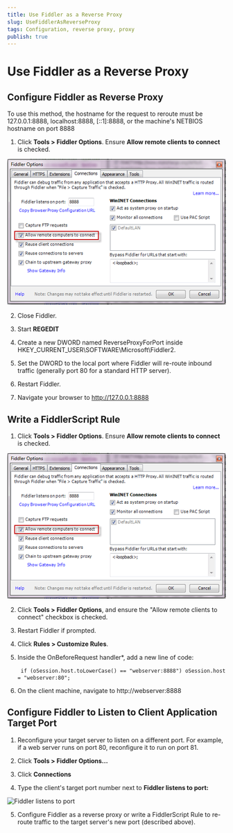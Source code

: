 ```yaml
---
title: Use Fiddler as a Reverse Proxy
slug: UseFiddlerAsReverseProxy
tags: Configuration, reverse proxy, proxy
publish: true
---
```


Use Fiddler as a Reverse Proxy
==============================

Configure Fiddler as Reverse Proxy
----------------------------------

To use this method, the hostname for the request to reroute must be  127.0.0.1:8888, localhost:8888, [::1]:8888, or the machine's NETBIOS hostname on port 8888

1. Click **Tools > Fiddler Options**. Ensure **Allow remote clients to connect** is checked. 

 ![Allow remote clients to connect][1]

2. Close Fiddler.

3. Start **REGEDIT**

4. Create a new DWORD named ReverseProxyForPort inside HKEY_CURRENT_USER\SOFTWARE\Microsoft\Fiddler2.

5. Set the DWORD to the local port where Fiddler will re-route inbound traffic (generally port 80 for a standard HTTP server).

6. Restart Fiddler.

7. Navigate your browser to http://127.0.0.1:8888

Write a FiddlerScript Rule
--------------------------

1. Click **Tools > Fiddler Options**. Ensure **Allow remote clients to connect** is checked. 

 ![Allow remote clients to connect][1]

2. Click **Tools > Fiddler Options**, and ensure the "Allow remote clients to connect" checkbox is checked. 

3. Restart Fiddler if prompted.

3. Click **Rules > Customize Rules**.

4. Inside the OnBeforeRequest handler*, add a new line of code:

		if (oSession.host.toLowerCase() == "webserver:8888") oSession.host = "webserver:80";

5. On the client machine, navigate to http://webserver:8888

Configure Fiddler to Listen to Client Application Target Port
-------------------------------------------------------------

1. Reconfigure your target server to listen on a different port. For example, if a web server runs on port 80, reconfigure it to run on port 81.  

2. Click **Tools > Fiddler Options...**

3. Click **Connections**

4. Type the client's target port number next to **Fiddler listens to port:**

 ![Fiddler listens to port][2]

5. Configure Fiddler as a reverse proxy or write a FiddlerScript Rule to re-route traffic to the target server's new port (described above).

[1]: ../../images/UseFiddlerAsReverseProxy/AllowRemoteComputersToConnect.png
[2]: ../../images/UseFiddlerAsReverseProxy/FiddlerListensToPort.png